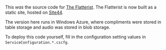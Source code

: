 This *was* the source code for [The Flatterist](http://www.flatterist.com). The Flatterist is now built as a static site,
hosted on [Site44](http://www.site44.com).

The version here runs in Windows Azure, where compliments were stored in table storage and audio was stored in blob
storage.

To deploy this code yourself, fill in the configuration setting values in `ServiceConfiguration.*.cscfg`.